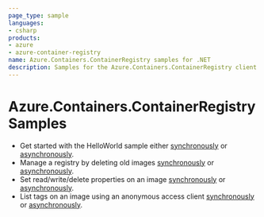 ```yaml
---
page_type: sample
languages:
- csharp
products:
- azure
- azure-container-registry
name: Azure.Containers.ContainerRegistry samples for .NET
description: Samples for the Azure.Containers.ContainerRegistry client library
---
```


# Azure.Containers.ContainerRegistry Samples

- Get started with the HelloWorld sample either [synchronously](https://github.com/Azure/azure-sdk-for-net/blob/main/sdk/containerregistry/Azure.Containers.ContainerRegistry/samples/Sample01a_HelloWorld.md) or [asynchronously](https://github.com/Azure/azure-sdk-for-net/blob/main/sdk/containerregistry/Azure.Containers.ContainerRegistry/samples/Sample01b_HelloWorldAsync.md).
- Manage a registry by deleting old images [synchronously](https://github.com/Azure/azure-sdk-for-net/blob/main/sdk/containerregistry/Azure.Containers.ContainerRegistry/samples/Sample02a_DeleteImages.md) or [asynchronously](https://github.com/Azure/azure-sdk-for-net/blob/main/sdk/containerregistry/Azure.Containers.ContainerRegistry/samples/Sample02b_DeleteImagesAsync.md).
- Set read/write/delete properties on an image [synchronously](https://github.com/Azure/azure-sdk-for-net/blob/main/sdk/containerregistry/Azure.Containers.ContainerRegistry/samples/Sample03a_SetImageProperties.md) or [asynchronously](https://github.com/Azure/azure-sdk-for-net/blob/main/sdk/containerregistry/Azure.Containers.ContainerRegistry/samples/Sample03b_SetImagePropertiesAsync.md).
- List tags on an image using an anonymous access client  [synchronously](https://github.com/Azure/azure-sdk-for-net/blob/main/sdk/containerregistry/Azure.Containers.ContainerRegistry/samples/Sample04a_AnonymousListTags.md) or [asynchronously](https://github.com/Azure/azure-sdk-for-net/blob/main/sdk/containerregistry/Azure.Containers.ContainerRegistry/samples/Sample04b_AnonymousListTagsAsync.md).
